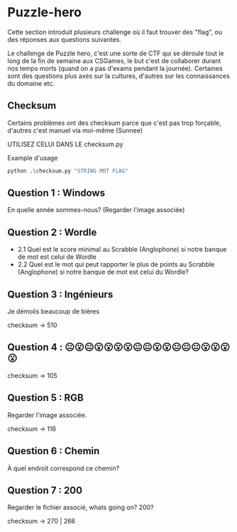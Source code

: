# Puzzle-hero

Cette section introduit plusieurs challenge où il faut trouver des "flag", ou des réponses aux questions suivantes.

Le challenge de Puzzle hero, c'est une sorte de CTF qui se déroule tout le long de la fin de semaine aux CSGames,
le but c'est de collaborer durant nos temps morts (quand on a pas d'exams pendant la journée).
Certaines sont des questions plus axés sur la cultures, d'autres sur les connaissances du domaine etc.


## Checksum
Certains problèmes ont des checksum parce que c'est pas trop forçable, d'autres c'est manuel via moi-même (Sunnee)

UTILISEZ CELUI DANS LE checksum.py

Example d'usage
```bash
python .\checksum.py "STRING MOT FLAG"
```

## Question 1 : Windows

En quelle année sommes-nous? (Regarder l'image associée)

## Question 2 : Wordle

- 2.1 Quel est le score minimal au Scrabble (Anglophone) si notre banque de mot est celui de Wordle
- 2.2 Quel est le mot qui peut rapporter le plus de points au Scrabble (Anglophone) si notre banque de mot est celui du Wordle?

## Question 3 : Ingénieurs

Je démolis beaucoup de bières

checksum -> 510

## Question 4 : 😐😮😐😮😮😮😮😐😐😮😮😐😐😐😮😮😮😮

checksum -> 105

## Question 5 : RGB

Regarder l'image associée.

checksum -> 116

## Question 6 : Chemin

À quel endroit correspond ce chemin?

## Question 7 : 200

Regarder le fichier associé, whats going on? 200?

checksum -> 270 | 266
